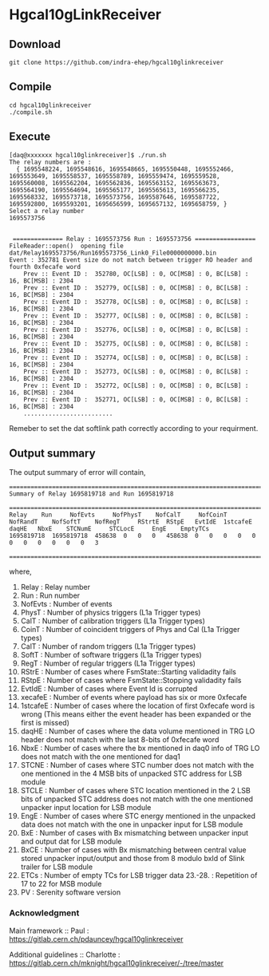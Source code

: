 # Hgcal10gLinkReceiver

## Download
```
git clone https://github.com/indra-ehep/hgcal10glinkreceiver
```

## Compile

```
cd hgcal10glinkreceiver
./compile.sh
```

## Execute

```
[daq@xxxxxxx hgcal10glinkreceiver]$ ./run.sh 
The relay numbers are : 
  { 1695548224, 1695548616, 1695548665, 1695550448, 1695552466, 1695553649, 1695558537, 1695558789, 1695559474, 1695559528, 1695560008, 1695562204, 1695562836, 1695563152, 1695563673, 1695564190, 1695564694, 1695565177, 1695565613, 1695566235, 1695568332, 1695573718, 1695573756, 1695587646, 1695587722, 1695592800, 1695593201, 1695656599, 1695657132, 1695658759, }
Select a relay number 
1695573756


 ============== Relay : 1695573756 Run : 1695573756 ================= 
FileReader::open()  opening file dat/Relay1695573756/Run1695573756_Link0_File0000000000.bin
Event : 352781 Event size do not match between trigger RO header and fourth 0xfecafe word
	Prev :: Event ID :  352780, OC[LSB] : 0, OC[MSB] : 0, BC[LSB] : 16, BC[MSB] : 2304
	Prev :: Event ID :  352779, OC[LSB] : 0, OC[MSB] : 0, BC[LSB] : 16, BC[MSB] : 2304
	Prev :: Event ID :  352778, OC[LSB] : 0, OC[MSB] : 0, BC[LSB] : 16, BC[MSB] : 2304
	Prev :: Event ID :  352777, OC[LSB] : 0, OC[MSB] : 0, BC[LSB] : 16, BC[MSB] : 2304
	Prev :: Event ID :  352776, OC[LSB] : 0, OC[MSB] : 0, BC[LSB] : 16, BC[MSB] : 2304
	Prev :: Event ID :  352775, OC[LSB] : 0, OC[MSB] : 0, BC[LSB] : 16, BC[MSB] : 2304
	Prev :: Event ID :  352774, OC[LSB] : 0, OC[MSB] : 0, BC[LSB] : 16, BC[MSB] : 2304
	Prev :: Event ID :  352773, OC[LSB] : 0, OC[MSB] : 0, BC[LSB] : 16, BC[MSB] : 2304
	Prev :: Event ID :  352772, OC[LSB] : 0, OC[MSB] : 0, BC[LSB] : 16, BC[MSB] : 2304
	Prev :: Event ID :  352771, OC[LSB] : 0, OC[MSB] : 0, BC[LSB] : 16, BC[MSB] : 2304
	.........................

```

Remeber to set the dat softlink path correctly according to your requirment.

## Output summary

The output summary of error will contain,


```
================================================================================
Summary of Relay 1695819718 and Run 1695819718

================================================================================
Relay	 Run	 NofEvts	 NofPhysT	 NofCalT	 NofCoinT	 NofRandT	 NofSoftT	 NofRegT	 RStrtE	 RStpE	 EvtIdE	 1stcafeE	 daqHE	 NbxE	 STCNumE	 STCLocE	 EngE	 EmptyTCs	
1695819718	1695819718	458638	0	0	0	458638	0	0	0	0	0	0	0	0	0	0	0	3	

================================================================================

```
where,

1. Relay : Relay number
2. Run : Run number
3. NofEvts : Number of events
4. PhysT : Number of physics triggers (L1a Trigger types)
5. CalT : Number of calibration triggers (L1a Trigger types)
6. CoinT : Number of coincident triggers of Phys and Cal (L1a Trigger types)
7. CalT : Number of random triggers (L1a Trigger types)
8. SoftT : Number of software triggers (L1a Trigger types)
9. RegT : Number of regular triggers (L1a Trigger types)
10. RStrE : Number of cases where FsmState::Starting validadity fails
11. RStpE : Number of cases where FsmState::Stopping validadity fails
12. EvtIdE : Number of cases where Event Id is corrupted 
13. xecafeE : Number of events where payload has six or more 0xfecafe
14. 1stcafeE : Number of cases where the location of first 0xfecafe word is wrong (This means either the event header has been expanded or the first is missed)
15. daqHE : Number of cases where the data volume mentioned in TRG LO header does not match with the last 8-bits of 0xfecafe word
16. NbxE : Number of cases where the bx mentioned in daq0 info of TRG LO does not match with the one mentioned for daq1
17. STCNE : Number of cases where STC number does not match with the one mentioned in the 4 MSB bits of unpacked STC address for LSB module
18. STCLE : Number of cases where STC location mentioned in the 2 LSB bits of unpacked STC address does not match with the one mentioned unpacker input location for LSB module
19. EngE : Number of cases where STC energy mentioned in the unpacked data does not match with the one in unpacker input for LSB module
20. BxE : Number of cases with Bx mismatching between unpacker input and output dat for LSB module
21. BxCE : Number of cases with Bx mismatching between central value stored unpacker input/output and those from 8 modulo bxId of Slink trailer for LSB module
22. ETCs : Number of empty TCs for LSB trigger data 
23.-28. : Repetition of 17 to 22 for MSB module
29. PV : Serenity software version 

### Acknowledgment
Main framework :: Paul : https://gitlab.cern.ch/pdauncey/hgcal10glinkreceiver

Additional guidelines :: Charlotte : https://gitlab.cern.ch/mknight/hgcal10glinkreceiver/-/tree/master 



